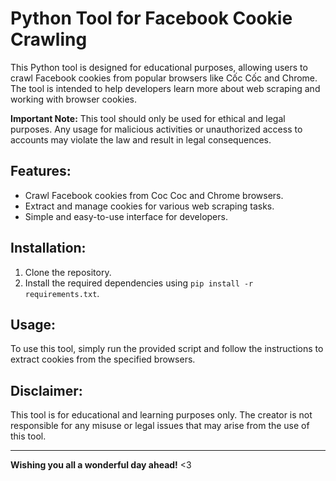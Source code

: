 # Python Tool for Facebook Cookie Crawling

This Python tool is designed for educational purposes, allowing users to crawl Facebook cookies from popular browsers like Cốc Cốc and Chrome. The tool is intended to help developers learn more about web scraping and working with browser cookies. 

**Important Note:** This tool should only be used for ethical and legal purposes. Any usage for malicious activities or unauthorized access to accounts may violate the law and result in legal consequences.

## Features:
- Crawl Facebook cookies from Coc Coc and Chrome browsers.
- Extract and manage cookies for various web scraping tasks.
- Simple and easy-to-use interface for developers.

## Installation:
1. Clone the repository.
2. Install the required dependencies using `pip install -r requirements.txt`.

## Usage:
To use this tool, simply run the provided script and follow the instructions to extract cookies from the specified browsers.

## Disclaimer:
This tool is for educational and learning purposes only. The creator is not responsible for any misuse or legal issues that may arise from the use of this tool.

---

**Wishing you all a wonderful day ahead!** <3
